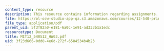 ```yaml
---
content_type: resource
description: This resource contains information regarding assignments.
file: https://ol-ocw-studio-app-qa.s3.amazonaws.com/courses/12-540-principles-of-the-global-positioning-system-spring-2012/3f23d6660dd84e6d272f6584534b4b23_MIT12_540S12_HW03.pdf
file_type: application/pdf
parent_uid: 5f3f82a0-e181-6a0c-1e91-ad333b1a1edc
resourcetype: Document
title: MIT12_540S12_HW03.pdf
uid: 3f23d666-0dd8-4e6d-272f-6584534b4b23
---
```


